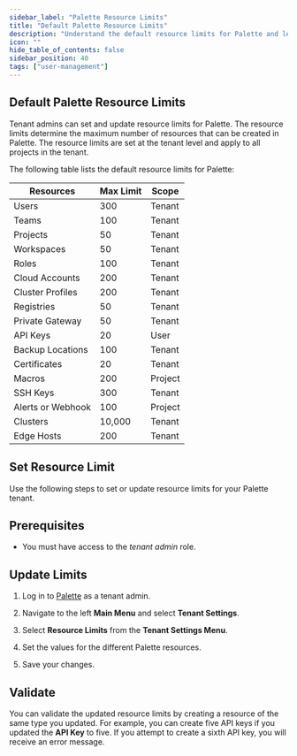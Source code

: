 ```yaml
---
sidebar_label: "Palette Resource Limits"
title: "Default Palette Resource Limits"
description: "Understand the default resource limits for Palette and learn how to set resource limits for your Palette tenant."
icon: ""
hide_table_of_contents: false
sidebar_position: 40
tags: ["user-management"]
---
```




## Default Palette Resource Limits


Tenant admins can set and update resource limits for Palette. The resource limits determine the maximum number of resources that can be created in Palette. The resource limits are set at the tenant level and apply to all projects in the tenant.

The following table lists the default resource limits for Palette:

|**Resources**           |  **Max Limit** | **Scope** | 
|--------------------|----------------------|  ---- |
|Users               |     300              | Tenant|
|Teams               |     100              | Tenant| 
|Projects            |      50              | Tenant | 
|Workspaces          |      50              | Tenant |
|Roles               |     100              | Tenant |
|Cloud Accounts       |     200              | Tenant |
|Cluster Profiles    |     200              | Tenant |
|Registries          |      50              | Tenant |
|Private Gateway     |      50              | Tenant |
|API Keys            |       20             |  User |
|Backup Locations    |      100             | Tenant |
|Certificates        |       20             | Tenant |
|Macros              |      200              | Project|
|SSH Keys            |      300              | Tenant |
|Alerts or Webhook   |       100            | Project|
|Clusters            |      10,000          | Tenant |
|Edge Hosts          |      200            |  Tenant |

## Set Resource Limit 

Use the following steps to set or update resource limits for your Palette tenant.

## Prerequisites

* You must have access to the *tenant admin* role.


## Update Limits

1. Log in to [Palette](https://console.spectrocloud.com) as a tenant admin.


2. Navigate to the left **Main Menu** and select **Tenant Settings**.


3. Select **Resource Limits** from the **Tenant Settings Menu**.


4. Set the values for the different Palette resources. 


5. Save your changes.


## Validate

You can validate the updated resource limits by creating a resource of the same type you updated. For example, you can create five API keys if you updated the **API Key** to five. If you attempt to create a sixth API key, you will receive an error message.
